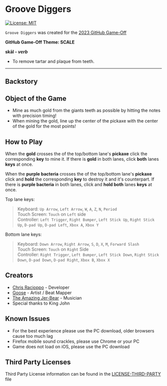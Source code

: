 # Groove Diggers
[![License: MIT](https://img.shields.io/badge/License-MIT-blue.svg?style=flat)](LICENSE)

`Groove Diggers` was created for the [2023 GitHub Game-Off](https://itch.io/jam/game-off-2023)

**GitHub Game-Off Theme: SCALE**

**skāl - _verb_**

- To remove tartar and plaque from teeth.

---

## Backstory


## Object of the Game

- Mine as much gold from the giants teeth as possible by hitting the notes with precision timing!
- When mining the gold, line up the center of the pickaxe with the center of the gold for the most points!

## How to Play

When the **gold** crosses the of the top/bottom lane's **pickaxe** click the corresponding **key** to mine it. If there is **gold** in both lanes, click **both** lanes **keys** at once.

When the **purple bacteria** crosses the of the top/bottom lane's **pickaxe** click and **hold** the corresponding **key** to destroy it and it's counterpart. If there is **purple bacteria** in both lanes, click and **hold both** lanes **keys** at once.

Top lane keys:
>Keyboard: `Up Arrow`, `Left Arrow`, `W`, `A`, `Z`, `N`, `Period`  
>Touch Screen: `Touch` on `Left` side  
>Controller: `Left Trigger`, `Right Bumper`, `Left Stick Up`, `Right Stick Up`, `D-pad Up`, `D-pad Left`, `Xbox A`, `Xbox Y`

Bottom lane keys:
>Keyboard: `Down Arrow`, `Right Arrow`, `S`, `D`, `X`, `M`, `Forward Slash`  
>Touch Screen: `Touch` on `Right` Side  
>Controller: `Right Trigger`, `Left Bumper`, `Left Stick Down`, `Right Stick Down`, `D-pad Down`, `D-pad Right`, `Xbox B`, `Xbox X`

## Creators

- [Chris Racioppo](https://github.com/Gravedigger7789) - Developer
- [Goose](https://github.com/Splendead-Goose) - Artist / Beat Mapper
- [The Amazing Jer-Bear](https://www.youtube.com/user/shredaholic86) - Musician
- Special thanks to King John

## Known Issues
- For the best experience please use the PC download, older browsers cause too much lag
- Firefox mobile sound crackles, please use Chrome or your PC
- Game does not load on iOS, please use the PC download

## Third Party Licenses

Third Party License information can be found in the [LICENSE-THIRD-PARTY](LICENSE-THIRD-PARTY.md) file
